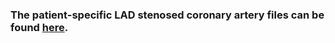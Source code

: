 ### The patient-specific LAD stenosed coronary artery files can be found [here](https://uofutah-my.sharepoint.com/:u:/g/personal/u1447701_umail_utah_edu/EUqIzT58N6FOsX9-2aOdvzIBHjL_fIWH95RvanQK9MeaAA?e=Bpl1se). 

